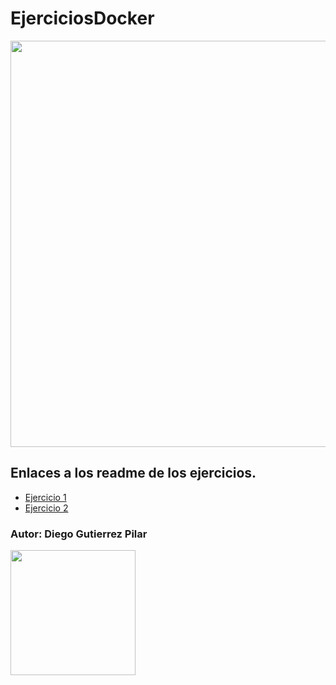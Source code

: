 # EjerciciosDocker

<img width="650px" heigth="500px" src="https://www.muycomputerpro.com/wp-content/uploads/2018/07/docker.png">

## Enlaces a los readme de los ejercicios.


<ul>
  <li><a href="/Practica1/readme.md">Ejercicio 1</a></li>
  <li><a href="/Practica2/readme.md">Ejercicio 2</a></li>
</ul>


### Autor: Diego Gutierrez Pilar
<img width="200px" src="https://co2asturias.es/wp-content/uploads/2021/06/CIFP-sectores-industrial-servicios-logo.png">

